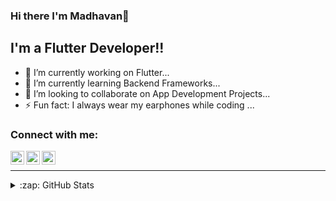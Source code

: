 ### Hi there I'm Madhavan👋

<!--
**madhavanmaddy/madhavanmaddy** is a ✨ _special_ ✨ repository because its `README.md` (this file) appears on your GitHub profile.

Here are some ideas to get you started:
-->

## I'm a Flutter Developer!!


- 🔭 I’m currently working on Flutter...
- 🌱 I’m currently learning Backend Frameworks...
- 👯 I’m looking to collaborate on App Development Projects...
- ⚡ Fun fact: I always wear my earphones while coding ...


### Connect with me:


[<img align="left" alt="codeSTACKr | Twitter" width="22px" src="https://cdn.jsdelivr.net/npm/simple-icons@v3/icons/twitter.svg" />][twitter]
[<img align="left" alt="codeSTACKr | LinkedIn" width="22px" src="https://cdn.jsdelivr.net/npm/simple-icons@v3/icons/linkedin.svg" />][linkedin]
[<img align="left" alt="codeSTACKr | Instagram" width="22px" src="https://cdn.jsdelivr.net/npm/simple-icons@v3/icons/instagram.svg" />][instagram]

<br />

---



<details>
  <summary>:zap: GitHub Stats</summary>

  ![Madhavan's GitHub stats](https://github-readme-stats.vercel.app/api?username=madhavanmaddy&count_private=true)


</details>

[twitter]: https://twitter.com/_madhavan_s_
[instagram]: https://www.instagram.com/_.maddy._16/
[linkedin]: www.linkedin.com/in/maddy-s/
